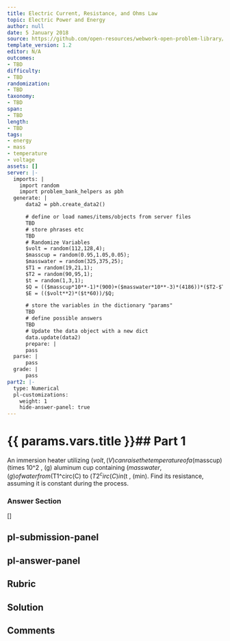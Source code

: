 ```yaml
---
title: Electric Current, Resistance, and Ohms Law
topic: Electric Power and Energy
author: null
date: 5 January 2018
source: https://github.com/open-resources/webwork-open-problem-library/tree/master/Contrib/BrockPhysics/College_Physics_Urone/20.Electric_Current/20-04.Electric_Power_and_Energy/NU_U17_20_04_028.pg
template_version: 1.2
editor: N/A
outcomes:
- TBD
difficulty:
- TBD
randomization:
- TBD
taxonomy:
- TBD
span:
- TBD
length:
- TBD
tags:
- energy
- mass
- temperature
- voltage
assets: []
server: |-
  imports: |
    import random
    import problem_bank_helpers as pbh
  generate: |
      data2 = pbh.create_data2()

      # define or load names/items/objects from server files
      TBD
      # store phrases etc
      TBD
      # Randomize Variables
      $volt = random(112,128,4);
      $masscup = random(0.95,1.05,0.05);
      $masswater = random(325,375,25);
      $T1 = random(19,21,1);
      $T2 = random(90,95,1);
      $t = random(1,3,1);
      $Q = (($masscup*10**-1)*(900)+($masswater*10**-3)*(4186))*($T2-$T1);
      $E = (($volt**2)*($t*60))/$Q;

      # store the variables in the dictionary "params"
      TBD
      # define possible answers
      TBD
      # Update the data object with a new dict
      data.update(data2)
      prepare: |
      pass
  parse: |
      pass
  grade: |
      pass
part2: |-
  type: Numerical
  pl-customizations:
    weight: 1
    hide-answer-panel: true
---
```


# {{ params.vars.title }}## Part 1 
An immersion heater utilizing ($volt , (V) can raise the temperature of a ($masscup) (times 10^2 , (g) aluminum cup containing ($masswater , (g) of water from ($T1^circ(C) to ($T2^circ(C) in ($t , (min). Find its resistance, assuming it is constant during the process. 


### Answer Section 
[]

## pl-submission-panel 


## pl-answer-panel 


## Rubric 


## Solution 


## Comments 


